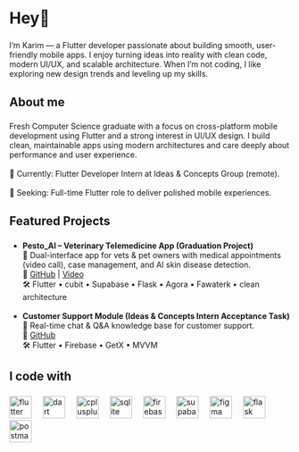 <h1 align="left">Hey👋</h1>

###

<p align="left">I’m Karim — a Flutter developer passionate about building smooth, user-friendly mobile apps. I enjoy turning ideas into reality with clean code, modern UI/UX, and scalable architecture. When I’m not coding, I like exploring new design trends and leveling up my skills.</p>

###

<h2 align="left">About me</h2>

###

<p align="left">Fresh Computer Science graduate with a focus on cross-platform mobile development using Flutter and a strong interest in UI/UX design. I build clean, maintainable apps using modern architectures and care deeply about performance and user experience.<br><br>🔭 Currently: Flutter Developer Intern at Ideas & Concepts Group (remote).<br><br>🌱 Seeking: Full-time Flutter role to deliver polished mobile experiences.</p>

###
<h2 align="left"> Featured Projects</h2>

###

<ul align="left">
  <li>
    <b>Pesto_AI – Veterinary Telemedicine App (Graduation Project)</b><br>
    📌 Dual-interface app for vets & pet owners with medical appointments (video call), case management, and AI skin disease detection.<br>
    🔗 <a href="https://github.com/karim1256/Pesto_AI">GitHub</a> | <a href="#">Video</a><br>
    🛠️ Flutter • cubit • Supabase • Flask • Agora • Fawaterk • clean architecture
  </li>
  <br>
  <li>
    <b>Customer Support Module (Ideas & Concepts Intern Acceptance Task)</b><br>
    📌 Real-time chat & Q&A knowledge base for customer support.<br>
    🔗 <a href="https://github.com/karim1256/Ideas-and-Concepts">GitHub</a><br>
    🛠️ Flutter • Firebase • GetX • MVVM
  </li>
</ul>

###

<h2 align="left">I code with</h2>

###

<div align="left">
  <img src="https://cdn.jsdelivr.net/gh/devicons/devicon/icons/flutter/flutter-original.svg" height="40" alt="flutter logo"  />
  <img width="12" />
  <img src="https://cdn.jsdelivr.net/gh/devicons/devicon/icons/dart/dart-original.svg" height="40" alt="dart logo"  />
  <img width="12" />
  <img src="https://cdn.jsdelivr.net/gh/devicons/devicon/icons/cplusplus/cplusplus-original.svg" height="40" alt="cplusplus logo"  />
  <img width="12" />
  <img src="https://cdn.jsdelivr.net/gh/devicons/devicon/icons/sqlite/sqlite-original.svg" height="40" alt="sqlite logo"  />
  <img width="12" />
  <img src="https://cdn.jsdelivr.net/gh/devicons/devicon/icons/firebase/firebase-plain.svg" height="40" alt="firebase logo"  />
  <img width="12" />
  <img src="https://cdn.simpleicons.org/supabase/3ECF8E" height="40" alt="supabase logo"  />
  <img width="12" />
  <img src="https://skillicons.dev/icons?i=figma" height="40" alt="figma logo"  />
  <img width="12" />
  <img src="https://cdn.jsdelivr.net/gh/devicons/devicon/icons/flask/flask-original.svg" height="40" alt="flask logo"  />
  <img width="12" />
  <img src="https://skillicons.dev/icons?i=postman" height="40" alt="postman logo"  />
</div>

###
